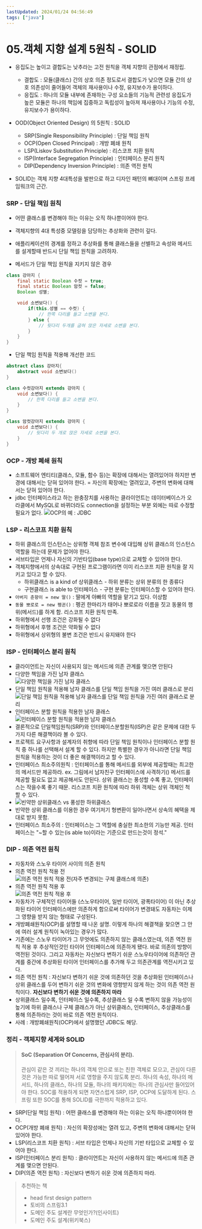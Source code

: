 ```yaml
---
lastUpdated: 2024/01/24 04:56:49
tags: ["java"]
---
```


# 05.객체 지향 설계 5원칙 - SOLID

- 응집도는 높이고 결합도는 낮추라는 고전 원칙을 객체 지향의 관점에서 재정립.

  - 결합도 : 모듈(클래스) 간의 상호 의존 정도로서 결합도가 낮으면 모듈 간의 상호 의존성이 줄어들어 객체의 재사용이나 수정, 유지보수가 용이하다.
  - 응집도 : 하나의 모듈 내부에 존재하는 구성 요소들의 기능적 관련성 응집도가 높은 모듈은 하나의 책임에 집중하고 독립성이 높아져 재사용이나 기능의 수정, 유지보수가 용이하다.

- OOD(Object Oriented Design) 의 5원칙 : SOLID

  - SRP(Single Responsibility Principle) : 단일 책임 원칙
  - OCP(Open Closed Principal) : 개방 폐쇄 원칙
  - LSP(Liskov Substitution Principle) : 리스코프 치환 원칙
  - ISP(Interface Segregation Principle) : 인터페이스 분리 원칙
  - DIP(Dependency Inversion Principle) : 의존 역전 원칙

- SOLID는 객체 지향 4대특성을 발판으로 하고 디자인 패턴의 뼈대이며 스프링 프레임워크의 근간.

### SRP - 단일 책임 원칙

- 어떤 클래스를 변경해야 하는 이유는 오직 하나뿐이어야 한다.
- 객체지향의 4대 특성중 모델링을 담당하는 추상화와 관련이 깊다.
- 애플리케이션의 경계를 정하고 추상화를 통해 클래스들을 선별하고 속성와 메서드를 설게할때 반드시 단일 책임 원칙을 고려하자.

- 메서드가 단일 책임 원칙을 지키지 않은 경우

```java
class 강아지 {
    final static Boolean 수컷 = true;
    final static Boolean 암컷 = false;
    Boolean 성별;

    void 소변보다() {
        if(this.성별 == 수컷) {
            // 한쪽 다리를 들고 소변을 본다.
        } else {
            // 뒷다리 두개를 굽혀 앉은 자세로 소변을 본다.
        }
    }
}
```

- 단일 책임 원칙을 적용해 개선한 코드

```java
abstract class 강아지{
    abstract void 소변보다()
}

class 수컷강아지 extends 강아지 {
    void 소변보다() {
        // 한쪽 다리를 들고 소변을 본다.
    }
}

class 암컷강아지 extends 강아지 {
    void 소변보다() {
        // 뒷다리 두 개로 앉은 자세로 소변을 본다.
    }
}
```

### OCP - 개방 폐쇄 원칙

- 소프트웨어 엔티티(클래스, 모듈, 함수 등)는 확장에 대해서는 열려있어야 하지만 변경에 대해서는 닫혀 있어야 한다.
  = 자신의 확장에는 열려있고, 주변의 변화에 대해서는 닫혀 있어야 한다.
- jdbc 인터페이스라고 하는 완충장치를 사용하는 클라이언트는 데이터베이스가 오라클에서 MySQL로 바뀌더라도 connection을 설정하는 부분 외에는 따로 수정할 필요가 없다.
  ![OCP의 예 : JDBC](~@image/oopInSpring/chap05/007.jpg)

### LSP - 리스코프 치환 원칙

- 하위 클래스의 인스턴스는 상위형 객체 참조 변수에 대입해 상위 클래스의 인스턴스 역할을 하는데 문제가 없어야 한다.
- 서브타입은 언제나 자신의 기반타입(base type)으로 교체할 수 있어야 한다.
- 객체지향에서의 상속대로 구현된 프로그램이라면 이미 리스코프 치환 원칙을 잘 지키고 있다고 할 수 있다.
  - 하위클래스 is a kind of 상위클래스 - 하위 분류는 상위 분류의 한 종류다
  - 구현클래스 is able to 인터페이스 - 구현 분류는 인터페이스할 수 있어야 한다.
- `아버지 춘향이 = new 딸()` : 딸에게 아빠의 역할을 맡기고 있다. 이상함
- `동물 뽀로로 = new 펭귄()` : 펭귄 한마리가 태어나 뽀로로라 이름을 짓고 동물의 행위(메서드)를 하게 함. 리스코프 치환 원칙 만족.
- 하위형에서 선행 조건은 강화될 수 없다
- 하위형에서 후행 조건은 약화될 수 없다
- 하위형에서 상위형의 불변 조건은 반드시 유지돼야 한다

### ISP - 인터페이스 분리 원칙

- 클라이언트는 자신이 사용되지 않는 메서드에 의존 관계를 맺으면 안된다
- 다양한 책임을 가진 남자 클래스  
  ![다양한 책임을 가진 남자 클래스](~@image/oopInSpring/chap05/012.jpg)
- 단일 책임 원칙을 적용해 남자 클래스를 단일 책임 원칙을 가진 여러 클래스로 분리  
  ![단일 책임 원칙을 적용해 남자 클래스를 단일 책임 원칙을 가진 여러 클래스로 분리](~@image/oopInSpring/chap05/013.jpg)
- 인터페이스 분할 원칙을 적용한 남자 클래스  
  ![인터페이스 분할 원칙을 적용한 남자 클래스](~@image/oopInSpring/chap05/014.jpg)
- 결론적으로 단일책임원칙(SRP)와 인터페이스분할원칙(ISP)은 같은 문제에 대한 두가지 다른 해결책이라 볼 수 있다.
- 프로젝트 요구사항과 설계자의 취향에 따라 단일 책임 원칙이나 인터페이스 분할 원칙 중 하나를 선택해서 설계 할 수 있다. 하지만 특별한 경우가 아니라면 단일 책임 원칙을 적용하는 것이 더 좋은 해결책이라고 할 수 있다.
- 인터페이스 최소주의원칙 : 인터페이스를 통해 메서드를 외부에 제공할때는 최고한의 메서드만 제공하라. ex. 그림에서 남자친구 인터페이스에 사격하기() 메서드를 제공할 필요도 없고 제공해서도 안된다. 상위 클래스는 풍성할 수록 좋고, 인터페이스는 작을수록 좋기 때문. 리스코프 치환 원칙에 따라 하위 객체는 상위 객체인 척 할 수 있다.
- ![빈약한 상위클래스 vs 풍성한 하위클래스](~@image/oopInSpring/chap05/015.jpg)
- 빈약한 상위 클래스를 이용한 경우 여기저기 형변환이 일어나면서 상속의 혜택을 제대로 받지 못함.
- 인터페이스 최소주의 : 인터페이스는 그 역할에 충실한 최소한의 기능만 제공. 인터페이스는 "~할 수 있는(is able to)이라는 기준으로 만드는것이 정석."

### DIP - 의존 역전 원칙

- 자동차와 스노우 타이어 사이의 의존 원칙
- 의존 역전 원칙 적용 전  
![의존 역전 원칙 적용 전(자주 변경되는 구체 클래스에 의존)](~@image/oopInSpring/chap05/016.jpg)
- 의존 역전 원칙 적용 후  
![의존 역전 원칙 적용 후](~@image/oopInSpring/chap05/017.jpg)
- 자동차가 구체적인 타이어들 (스노우타이어, 일반 타이어, 광폭타이어) 이 아닌 추상화된 타이어 인터페이스에만 의존하게 함으로써 타이어가 변경돼도 자동차는 이제 그 영향을 받지 않는 형태로 구성된다.
- 개방폐쇄원칙(OCP)를 설명할 때 나온 설명. 이렇게 하나의 해결책을 찾으면 그 안에 여러 설계 원칙이 녹아있는 경우가 많다.
- 기존에는 스노우 타이어가 그 무엇에도 의존하지 않는 클래스였는데, 의존 역전 원칙 적용 후 추상적인것인 타이어 인터페이스에 의존하게 됐다. 바로 의존의 방향이 역전된 것이다. 그리고 자동차는 자신보다 변하기 쉬운 스노우타이어에 의존하던 관계를 중간에 추상화된 타이어 인터페이스를 추가해 두고 의존관계를 역전시키고 있다.
- 의존 역전 원칙 : 자신보다 변하기 쉬운 것에 의존하던 것을 추상화된 인터페이스나 상위 클래스를 두어 변하기 쉬운 것의 변화에 영향받지 않게 하는 것이 의존 역전 원칙이다. **자신보다 변하기 쉬운 것에 의존하지 마라**
- 상위클래스 일수록, 인터페이스 일수록, 추상클래스 일 수록 변하지 않을 가능성이 높기에 하위 클래스나 구체 클래스가 아닌 상위클래스, 인터페이스, 추상클래스를 통해 의존하라는 것이 바로 의존 역전 원칙이다. 
- 사례 : 개방폐쇄원칙(OCP)에서 설명했던 JDBC도 해당.

### 정리 - 객체지향 세계와 SOLID

> #### SoC (Separation Of Concerns, 관심사의 분리).
>  관심이 같은 것 끼리는 하나의 객체 안으로 또는 친한 객체로 모으고, 관심이 다른 것은 가능한 따로 떨어져 서로 영향을 주지 않도록 분리. 하나의 속성, 하나의 메서드, 하나의 클래스, 하나의 모듈, 하나의 패키지에는 하나의 관심사만 들어있어야 한다. SOC를 적용하게 되면 자연스럽게 SRP, ISP, OCP에 도달하게 된다. 스프링 또한 SOC를 통해 SOLID를 극한까지 적용하고 있다.

- SRP(단일 책임 원칙) : 어떤 클래스를 변경해야 하는 이유는 오직 하나뿐이어야 한다.
- OCP(개방 폐쇄 원칙) : 자신의 확장성에는 열려 있고, 주변의 변화에 대해서는 닫혀 있어야 한다.
- LSP(리스코프 치환 원칙) : 서브 타입은 언제나 자신의 기반 타입으로 교체할 수 있어야 한다.
- ISP(인터페이스 분리 원칙) : 클라이언트는 자신이 사용하지 않는 메서드에 의존 관계를 맺으면 안된다.
- DIP(의존 역전 원칙) : 자신보다 변하기 쉬운 것에 의존하지 마라.

> 추천하는 책 
> - head first design pattern
> - 토비의 스프링3.1
> - 도메인 주도 설계란 무엇인가?(인사이트)
> - 도메인 주도 설계(위키북스)